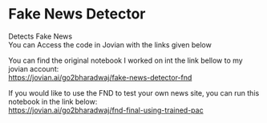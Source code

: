 # Fake News Detector
 Detects Fake News <br>
 You can Access the code in Jovian with the links given below <br> 
 
 You can find the original notebook I worked on int the link bellow to my jovian account: <br>
 https://jovian.ai/go2bharadwaj/fake-news-detector-fnd <br>

 If you would like to use the FND to test your own news site, you can run this notebook in the link below: <br>
 https://jovian.ai/go2bharadwaj/fnd-final-using-trained-pac <br>
